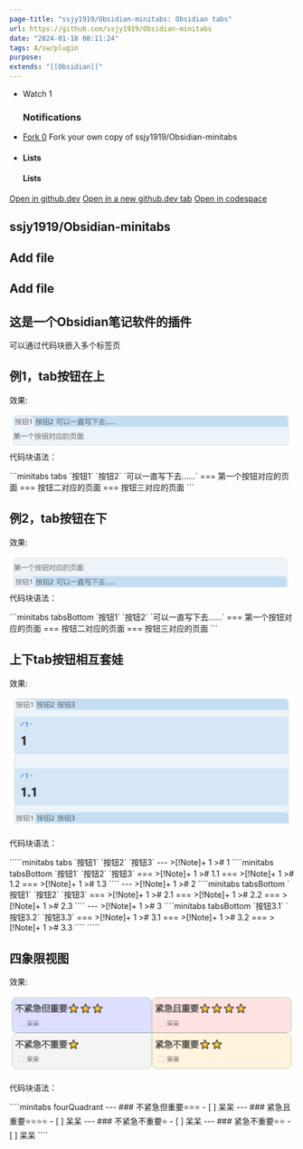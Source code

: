 ```yaml
---
page-title: "ssjy1919/Obsidian-minitabs: Obsidian tabs"
url: https://github.com/ssjy1919/Obsidian-minitabs
date: "2024-01-18 08:11:24"
tags: A/sw/plugin
purpose:
extends: "[[Obsidian]]"
---
```


-   Watch 1
    
    ### Notifications
    
-   [Fork 0](https://github.com/ssjy1919/Obsidian-minitabs/fork) Fork your own copy of ssjy1919/Obsidian-minitabs
    
-   #### Lists
    
    #### Lists
    

[Open in github.dev](https://github.dev/) [Open in a new github.dev tab](https://github.dev/) [Open in codespace](https://github.com/codespaces/new/ssjy1919/Obsidian-minitabs?resume=1)

## ssjy1919/Obsidian-minitabs

## Add file

## Add file

## 这是一个Obsidian笔记软件的插件

可以通过代码块嵌入多个标签页

## 例1，tab按钮在上

效果:

[![Image 例一](https://github.com/ssjy1919/Obsidian-minitabs/raw/master/Screenshots/%E4%BE%8B%E4%B8%80.png)](https://github.com/ssjy1919/Obsidian-minitabs/blob/master/Screenshots/%E4%BE%8B%E4%B8%80.png) 代码块语法：

\`\`\`minitabs
tabs
\`按钮1\` \`按钮2\` \`可以一直写下去……\` 
\===
第一个按钮对应的页面
\===
按钮二对应的页面
\===
按钮三对应的页面
\`\`\`

## 例2，tab按钮在下

效果:

[![Image 例二](https://github.com/ssjy1919/Obsidian-minitabs/raw/master/Screenshots/%E4%BE%8B%E4%BA%8C.png)](https://github.com/ssjy1919/Obsidian-minitabs/blob/master/Screenshots/%E4%BE%8B%E4%BA%8C.png) 代码块语法：

\`\`\`minitabs
tabsBottom
\`按钮1\` \`按钮2\` \`可以一直写下去……\` 
\===
第一个按钮对应的页面
\===
按钮二对应的页面
\===
按钮三对应的页面
\`\`\`

## 上下tab按钮相互套娃

效果:

[![Image 例三](https://github.com/ssjy1919/Obsidian-minitabs/raw/master/Screenshots/%E4%BE%8B%E4%B8%89.png)](https://github.com/ssjy1919/Obsidian-minitabs/blob/master/Screenshots/%E4%BE%8B%E4%B8%89.png)

代码块语法：

\`\`\`\`\`minitabs
tabs
\`按钮1\` \`按钮2\` \`按钮3\` 
\---
\>\[!Note\]+ 1
\># 1
\`\`\`\`minitabs
tabsBottom
\`按钮1\` \`按钮2\` \`按钮3\` 
\===
\>\[!Note\]+ 1
\># 1.1
\===
\>\[!Note\]+ 1
\># 1.2
\===
\>\[!Note\]+ 1
\># 1.3
\`\`\`\`
\---
\>\[!Note\]+ 1
\># 2
\`\`\`\`minitabs
tabsBottom
\`按钮1\` \`按钮2\` \`按钮3\` 
\===
\>\[!Note\]+ 1
\># 2.1
\===
\>\[!Note\]+ 1
\># 2.2
\===
\>\[!Note\]+ 1
\># 2.3
\`\`\`\`
\---
\>\[!Note\]+ 1
\># 3
\`\`\`\`minitabs
tabsBottom
\`按钮3.1\` \`按钮3.2\` \`按钮3.3\` 
\===
\>\[!Note\]+ 1
\># 3.1
\===
\>\[!Note\]+ 1
\># 3.2
\===
\>\[!Note\]+ 1
\># 3.3
\`\`\`\`
\`\`\`\`\`

## 四象限视图

效果:

[![四象限视图](https://github.com/ssjy1919/Obsidian-minitabs/raw/master/Screenshots/%E5%9B%9B%E8%B1%A1%E9%99%90%E8%A7%86%E5%9B%BE.png)](https://github.com/ssjy1919/Obsidian-minitabs/blob/master/Screenshots/%E5%9B%9B%E8%B1%A1%E9%99%90%E8%A7%86%E5%9B%BE.png)

代码块语法：

\`\`\`\`minitabs
fourQuadrant
\---
\### 不紧急但重要⭐⭐⭐
\- \[ \] 呆呆
\---
\### 紧急且重要⭐⭐⭐⭐
\- \[ \] 呆呆
\---
\### 不紧急不重要⭐
\- \[ \] 呆呆
\---
\### 紧急不重要⭐⭐
\- \[ \] 呆呆
\`\`\`\`